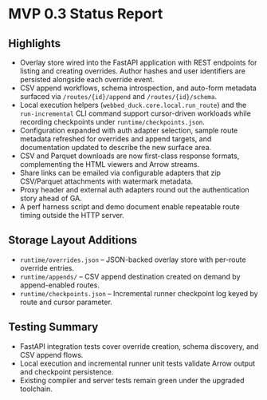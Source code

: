 # MVP 0.3 Status Report

## Highlights

- Overlay store wired into the FastAPI application with REST endpoints for listing and creating overrides. Author hashes and user identifiers are persisted alongside each override event.
- CSV append workflows, schema introspection, and auto-form metadata surfaced via `/routes/{id}/append` and `/routes/{id}/schema`.
- Local execution helpers (`webbed_duck.core.local.run_route`) and the `run-incremental` CLI command support cursor-driven workloads while recording checkpoints under `runtime/checkpoints.json`.
- Configuration expanded with auth adapter selection, sample route metadata refreshed for overrides and append targets, and documentation updated to describe the new surface area.
- CSV and Parquet downloads are now first-class response formats, complementing the HTML viewers and Arrow streams.
- Share links can be emailed via configurable adapters that zip CSV/Parquet attachments with watermark metadata.
- Proxy header and external auth adapters round out the authentication story ahead of GA.
- A perf harness script and demo document enable repeatable route timing outside the HTTP server.

## Storage Layout Additions

- `runtime/overrides.json` – JSON-backed overlay store with per-route override entries.
- `runtime/appends/` – CSV append destination created on demand by append-enabled routes.
- `runtime/checkpoints.json` – Incremental runner checkpoint log keyed by route and cursor parameter.

## Testing Summary

- FastAPI integration tests cover override creation, schema discovery, and CSV append flows.
- Local execution and incremental runner unit tests validate Arrow output and checkpoint persistence.
- Existing compiler and server tests remain green under the upgraded toolchain.

